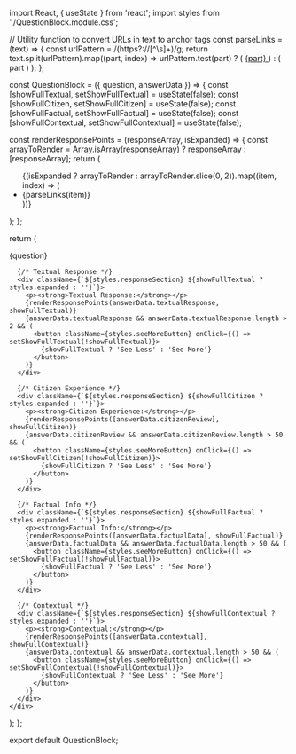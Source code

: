 import React, { useState } from 'react';
import styles from './QuestionBlock.module.css';

// Utility function to convert URLs in text to anchor tags
const parseLinks = (text) => {
  const urlPattern = /(https?:\/\/[^\s]+)/g;
  return text.split(urlPattern).map((part, index) =>
    urlPattern.test(part) ? (
      <a key={index} href={part} target="_blank" rel="noopener noreferrer" className={styles.link}>
        {part}
      </a>
    ) : (
      part
    )
  );
};

const QuestionBlock = ({ question, answerData }) => {
  const [showFullTextual, setShowFullTextual] = useState(false);
  const [showFullCitizen, setShowFullCitizen] = useState(false);
  const [showFullFactual, setShowFullFactual] = useState(false);
  const [showFullContextual, setShowFullContextual] = useState(false);

  const renderResponsePoints = (responseArray, isExpanded) => {
    const arrayToRender = Array.isArray(responseArray) ? responseArray : [responseArray];
    return (
      <ul className={styles.responseList}>
        {(isExpanded ? arrayToRender : arrayToRender.slice(0, 2)).map((item, index) => (
          <li key={index} className={styles.responseItem}>
            {parseLinks(item)}
          </li>
        ))}
      </ul>
    );
  };

  return (
    <div className={styles.questionBlock}>
      <div className={styles.question}>{question}</div>

      {/* Textual Response */}
      <div className={`${styles.responseSection} ${showFullTextual ? styles.expanded : ''}`}>
        <p><strong>Textual Response:</strong></p>
        {renderResponsePoints(answerData.textualResponse, showFullTextual)}
        {answerData.textualResponse && answerData.textualResponse.length > 2 && (
          <button className={styles.seeMoreButton} onClick={() => setShowFullTextual(!showFullTextual)}>
            {showFullTextual ? 'See Less' : 'See More'}
          </button>
        )}
      </div>

      {/* Citizen Experience */}
      <div className={`${styles.responseSection} ${showFullCitizen ? styles.expanded : ''}`}>
        <p><strong>Citizen Experience:</strong></p>
        {renderResponsePoints([answerData.citizenReview], showFullCitizen)}
        {answerData.citizenReview && answerData.citizenReview.length > 50 && (
          <button className={styles.seeMoreButton} onClick={() => setShowFullCitizen(!showFullCitizen)}>
            {showFullCitizen ? 'See Less' : 'See More'}
          </button>
        )}
      </div>

      {/* Factual Info */}
      <div className={`${styles.responseSection} ${showFullFactual ? styles.expanded : ''}`}>
        <p><strong>Factual Info:</strong></p>
        {renderResponsePoints([answerData.factualData], showFullFactual)}
        {answerData.factualData && answerData.factualData.length > 50 && (
          <button className={styles.seeMoreButton} onClick={() => setShowFullFactual(!showFullFactual)}>
            {showFullFactual ? 'See Less' : 'See More'}
          </button>
        )}
      </div>

      {/* Contextual */}
      <div className={`${styles.responseSection} ${showFullContextual ? styles.expanded : ''}`}>
        <p><strong>Contextual:</strong></p>
        {renderResponsePoints([answerData.contextual], showFullContextual)}
        {answerData.contextual && answerData.contextual.length > 50 && (
          <button className={styles.seeMoreButton} onClick={() => setShowFullContextual(!showFullContextual)}>
            {showFullContextual ? 'See Less' : 'See More'}
          </button>
        )}
      </div>
    </div>
  );
};

export default QuestionBlock;
